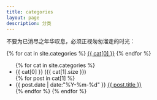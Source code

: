```yaml
---
title: categories
layout: page
description: 分类
---
```

不要为已消尽之年华叹息，必须正视匆匆溜走的时光：

<div class="tag_cloud">
{% for cat in site.categories %}
<a href="#{{ cat[0] }}">{{ cat[0] }}</a>
{% endfor %}
</div>

<ul class="archive">
{% for cat in site.categories %}
  <li class="listing-seperator" id="{{ cat[0] }}">{{ cat[0] }} ({{ cat[1].size }})</li>
  {% for post in cat[1] %}
  <li class="listing-item">
    <time datetime="{{ post.date | date:"%Y-%m-%d" }}">{{ post.date | date:"%Y-%m-%d" }}</time>
    <a href="{{ post.url }}" title="{{ post.title }}">{{ post.title }}</a>
  </li>
  {% endfor %}
{% endfor %}
</ul>
